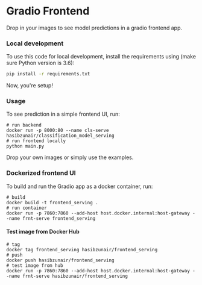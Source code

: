 # Gradio Frontend
Drop in your images to see model predictions in a gradio frontend app.

### Local development
To use this code for local development, install the requirements using (make sure Python version is 3.6):
```bash
pip install -r requirements.txt
```
Now, you're setup!

### Usage
To see prediction in a simple frontend UI, run: 
```
# run backend
docker run -p 8000:80 --name cls-serve hasibzunair/classification_model_serving
# run frontend locally
python main.py
```
Drop your own images or simply use the examples.

### Dockerized frontend UI
To build and run the Gradio app as a docker container, run:
```
# build
docker build -t frontend_serving .
# run container
docker run -p 7860:7860 --add-host host.docker.internal:host-gateway --name frnt-serve frontend_serving
```

#### Test image from Docker Hub
```
# tag
docker tag frontend_serving hasibzunair/frontend_serving
# push
docker push hasibzunair/frontend_serving
# test image from hub
docker run -p 7860:7860 --add-host host.docker.internal:host-gateway --name frnt-serve hasibzunair/frontend_serving
```